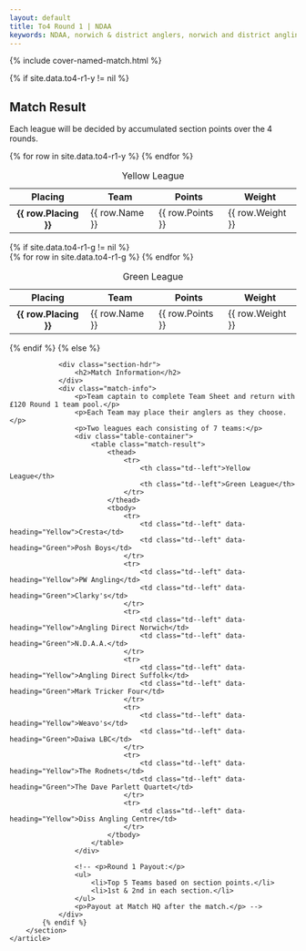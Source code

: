 ```yaml
---
layout: default
title: To4 Round 1 | NDAA
keywords: NDAA, norwich & district anglers, norwich and district angling, norwich & district, matches, fishing match, match list, match calendar, match listing, ndaa teams of four league 2023, 2023 ndaa teams of four league, ndaa teams of 4 league
---
```


{% include cover-named-match.html %}

<main class="wrapper wrapper--padding wrapper--min-height">
    <article id="Information">
        <section>
            {% if site.data.to4-r1-y != nil %}
                <div class="section-hdr">
                    <h2>Match Result</h2>
                </div>
                <div class="match-info">
                    <!-- <p>Top 5 teams on Round 1 shown above.</p> -->
                    <p>Each league will be decided by accumulated section points over the 4 rounds.</p>
                </div>
                <div class="table-container">
                    <table class="match-result">
                        <caption>Yellow League</caption>
                        <thead>
                            <tr>
                                <th class="th--sticky">Placing</th>
                                <th>Team</th>
                                <th>Points</th>
                                <th>Weight</th>
                            </tr>
                        </thead>
                        <tbody>
                            {% for row in site.data.to4-r1-y %}
                            <tr>
                                <th class="td--sticky td--center" data-heading="Placing">{{ row.Placing }}</th>
                                <td class="td--yellow" data-heading="Team">{{ row.Name }}</td>
                                <td class="td--center td--yellow" data-heading="Points">{{ row.Points }}</td>
                                <td class="td--right td--yellow" data-heading="Weight">{{ row.Weight }}</td>
                            </tr>
                            {% endfor %}
                        </tbody>
                    </table>
                </div>
                {% if site.data.to4-r1-g != nil %}
                <div class="table-container">
                    <table class="match-result">
                        <caption>Green League</caption>
                        <thead>
                            <tr>
                                <th class="th--sticky">Placing</th>
                                <th>Team</th>
                                <th>Points</th>
                                <th>Weight</th>
                            </tr>
                        </thead>
                        <tbody>
                            {% for row in site.data.to4-r1-g %}
                            <tr>
                                <th class="td--sticky td--center" data-heading="Placing">{{ row.Placing }}</th>
                                <td class="td--green" data-heading="Team">{{ row.Name }}</td>
                                <td class="td--center td--green" data-heading="Points">{{ row.Points }}</td>
                                <td class="td--right td--green" data-heading="Weight">{{ row.Weight }}</td>
                            </tr>
                            {% endfor %}
                        </tbody>
                    </table>
                </div>
                {% endif %}
            {% else %}

                <div class="section-hdr">
                    <h2>Match Information</h2>
                </div>
                <div class="match-info">
                    <p>Team captain to complete Team Sheet and return with £120 Round 1 team pool.</p>
                    <p>Each Team may place their anglers as they choose.</p>
                    <p>Two leagues each consisting of 7 teams:</p>
                    <div class="table-container">
                        <table class="match-result">
                            <thead>
                                <tr>
                                    <th class="td--left">Yellow League</th>
                                    <th class="td--left">Green League</th>
                                </tr>
                            </thead>
                            <tbody>
                                <tr>
                                    <td class="td--left" data-heading="Yellow">Cresta</td>
                                    <td class="td--left" data-heading="Green">Posh Boys</td>
                                </tr>
                                <tr>
                                    <td class="td--left" data-heading="Yellow">PW Angling</td>
                                    <td class="td--left" data-heading="Green">Clarky's</td>
                                </tr>
                                <tr>
                                    <td class="td--left" data-heading="Yellow">Angling Direct Norwich</td>
                                    <td class="td--left" data-heading="Green">N.D.A.A.</td>
                                </tr>
                                <tr>
                                    <td class="td--left" data-heading="Yellow">Angling Direct Suffolk</td>
                                    <td class="td--left" data-heading="Green">Mark Tricker Four</td>
                                </tr>
                                <tr>
                                    <td class="td--left" data-heading="Yellow">Weavo's</td>
                                    <td class="td--left" data-heading="Green">Daiwa LBC</td>
                                </tr>
                                <tr>
                                    <td class="td--left" data-heading="Yellow">The Rodnets</td>
                                    <td class="td--left" data-heading="Green">The Dave Parlett Quartet</td>
                                </tr>
                                <tr>
                                    <td class="td--left" data-heading="Yellow">Diss Angling Centre</td>
                                </tr>
                            </tbody>
                        </table>
                    </div>

                    <!-- <p>Round 1 Payout:</p>
                    <ul>
                        <li>Top 5 Teams based on section points.</li>
                        <li>1st & 2nd in each section.</li>
                    </ul>
                    <p>Payout at Match HQ after the match.</p> -->
                </div>
            {% endif %}
        </section>
    </article>

</main>